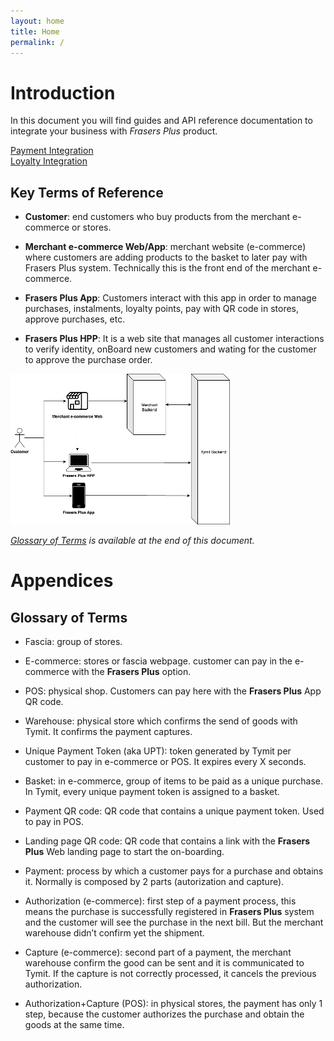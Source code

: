 ```yaml
---
layout: home
title: Home
permalink: /
---
```


<div style="display:none;">
  Frasers plus developer documentation
</div>


# Introduction

In this document you will find guides and API reference documentation to integrate your business with _Frasers Plus_ product.

 [Payment Integration](/pay/)  
 [Loyalty Integration](/loyalty/)   


## Key Terms of Reference

- **Customer**: end customers who buy products from the merchant e-commerce or stores.

- **Merchant e-commerce Web/App**: merchant website (e-commerce) where customers are adding products to the basket to later pay with Frasers Plus system. Technically this is the front end of the merchant e-commerce.

- **Frasers Plus App**: Customers interact with this app in order to manage purchases, instalments, loyalty points, pay with QR code in stores, approve purchases, etc.

- **Frasers Plus HPP**: It is a web site that manages all customer interactions to verify identity, onBoard new customers and wating for the customer to approve the purchase order.

![](assets/images/pay/Picture1.png)

[_Glossary of Terms_](#glossary-of-terms) _is available at the end of this document._

# Appendices

## Glossary of Terms

- Fascia: group of stores.

- E-commerce: stores or fascia webpage. customer can pay in the e-commerce with the **Frasers Plus** option.

- POS: physical shop. Customers can pay here with the **Frasers Plus** App QR code.

- Warehouse: physical store which confirms the send of goods with Tymit. It confirms the payment captures.

- Unique Payment Token (aka UPT): token generated by Tymit per customer to pay in e-commerce or POS. It expires every X seconds.

- Basket: in e-commerce, group of items to be paid as a unique purchase. In Tymit, every unique payment token is assigned to a basket.

- Payment QR code: QR code that contains a unique payment token. Used to pay in POS.

- Landing page QR code: QR code that contains a link with the **Frasers Plus** Web landing page to start the on-boarding.

- Payment: process by which a customer pays for a purchase and obtains it. Normally is composed by 2 parts (autorization and capture).

- Authorization (e-commerce): first step of a payment process, this means the purchase is successfully registered in **Frasers Plus** system and the customer will see the purchase in the next bill. But the merchant warehouse didn’t confirm yet the shipment.

- Capture (e-commerce): second part of a payment, the merchant warehouse confirm the good can be sent and it is communicated to Tymit. If the capture is not correctly processed, it cancels the previous authorization.

- Authorization+Capture (POS): in physical stores, the payment has only 1 step, because the customer authorizes the purchase and obtain the goods at the same time.
